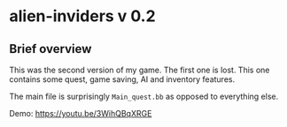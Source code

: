 # alien-inviders v 0.2

## Brief overview

This was the second version of my game. The first one is lost.
This one contains some quest, game saving, AI and inventory features.

The main file is surprisingly `Main_quest.bb` as opposed to everything else.

Demo: https://youtu.be/3WihQBqXRGE

